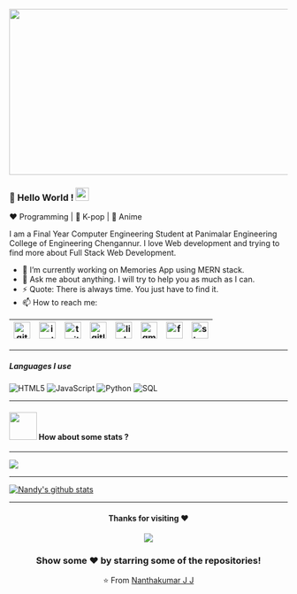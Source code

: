 <p align="center">
  <a href="https://jjnanthakumar.github.io">
<img src="https://github.com/jjnanthakumar/jjnanthakumar/blob/main/temp.gif" height="300" width="600"></a>
  </p>

### 👋 Hello World !  <img src="https://github.com/TheDudeThatCode/TheDudeThatCode/blob/master/Assets/Earth.gif" width="24px">
  
:heart: Programming | :black_heart: K-pop | :blue_heart: Anime
  
I am a Final Year Computer Engineering Student at Panimalar Engineering College of Engineering Chengannur. I love Web development and trying to find more about Full Stack Web Development.

- 🔭 I’m currently working on Memories App using MERN stack.
- 💬 Ask me about anything. I will try to help you as much as I can.
- ⚡ Quote: There is always time. You just have to find it.
- 📫 How to reach me:

| [<img src="https://camo.githubusercontent.com/b079fe922f00c4b86f1b724fbc2e8141c468794ce8adbc9b7456e5e1ad09c622/68747470733a2f2f6564656e742e6769746875622e696f2f537570657254696e7949636f6e732f696d616765732f7376672f6769746875622e737667" alt="github logo" width="30" height="30">](https://github.com/jjnanthakumar) |  [<img src="https://camo.githubusercontent.com/c9dacf0f25a1489fdbc6c0d2b41cda58b77fa210a13a886d6f99e027adfbd358/68747470733a2f2f6564656e742e6769746875622e696f2f537570657254696e7949636f6e732f696d616765732f7376672f696e7374616772616d2e737667" alt="instagram logo" width="30" height="30">](https://www.instagram.com/nanthakumarjj_17/) |  [<img src="https://camo.githubusercontent.com/35b0b8bfbd8840f35607fb56ad0a139047fd5d6e09ceb060c5c6f0a5abd1044c/68747470733a2f2f6564656e742e6769746875622e696f2f537570657254696e7949636f6e732f696d616765732f7376672f747769747465722e737667" alt="twitter logo" width="30" height="30">](https://twitter.com/nanthakumarjj) |  [<img src="https://camo.githubusercontent.com/92155145d11c0c16b6d804cf10407c691d134283ced40c36ceecfb885b8b655c/68747470733a2f2f6564656e742e6769746875622e696f2f537570657254696e7949636f6e732f696d616765732f7376672f6769746c61622e737667" alt="gitlab logo" width="30" height="30">](https://gitlab.com/jjnanthakumar) |  [<img src="https://camo.githubusercontent.com/c8a9c5b414cd812ad6a97a46c29af67239ddaeae08c41724ff7d945fb4c047e5/68747470733a2f2f6564656e742e6769746875622e696f2f537570657254696e7949636f6e732f696d616765732f7376672f6c696e6b6564696e2e737667" alt="linkedin logo" width="30" height="30">](https://www.linkedin.com/in/nanthakumarjj-b58335148/) |  [<img src="https://camo.githubusercontent.com/4a3dd8d10a27c272fd04b2ce8ed1a130606f95ea6a76b5e19ce8b642faa18c27/68747470733a2f2f6564656e742e6769746875622e696f2f537570657254696e7949636f6e732f696d616765732f7376672f676d61696c2e737667" alt="gmail logo" width="30" height="30">](jjnanthakumar477@gmail.com) |  [<img src="https://camo.githubusercontent.com/8f245234577766478eaf3ee72b0615e99bb9ef3eaa56e1c37f75692811181d5c/68747470733a2f2f6564656e742e6769746875622e696f2f537570657254696e7949636f6e732f696d616765732f7376672f66616365626f6f6b2e737667" alt="facebook logo" width="30" height="30">](https://www.facebook.com/nanthakumar.jj.98/) | [<img src="https://camo.githubusercontent.com/ad1dcdc76b0be1423e54a791d31311e91e8e89bb8492be214cfc3390e24c323d/68747470733a2f2f6564656e742e6769746875622e696f2f537570657254696e7949636f6e732f696d616765732f7376672f737461636b6f766572666c6f772e737667" alt="stackoverflow logo" width="30" height="30">](https://stackoverflow.com/users/13732683/nanthakumar-j-j) |
|---|---|---|---|---|---|---|---|

----

##### Languages I use

![HTML5](https://img.shields.io/badge/-HTML5-000000?style=flat&logo=html5)
![JavaScript](https://img.shields.io/badge/-JavaScript-000000?style=flat&logo=javascript)
![Python](https://img.shields.io/badge/-Python-000000?style=flat&logo=python)
![SQL](https://img.shields.io/badge/-SQL-000000?style=flat&logo=postgresql)


----

#### <img src="https://media.giphy.com/media/VgCDAzcKvsR6OM0uWg/giphy.gif" width="50"> How about some stats ?
  
----

<a href="https://github.com/jjnanthakumar">
  <img src="https://github-readme-stats.vercel.app/api/top-langs/?username=jjnanthakumar&theme=radical" />
</a>

----
   
[![Nandy's github stats](https://github-readme-stats.vercel.app/api?username=jjnanthakumar&show_icons=true&theme=radical&hide=[%22contribs%22,%22issues%22])](https://github.com/jjnanthakumar)

-------
<div align="center">
  
#### Thanks for visiting :heart:
  
  </div>

<p align="center"> 
  <img src="https://profile-counter.glitch.me/jjnanthakumar/count.svg" />
 </p>

<div align="center">

### Show some ❤️ by starring some of the repositories!

⭐️ From [Nanthakumar J J](https://github.com/jjnanthakumar)


</div>

